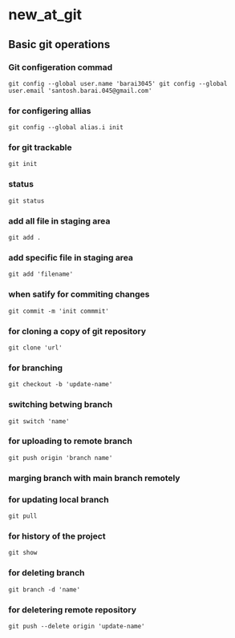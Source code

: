 # new_at_git
## Basic git operations

### Git configeration commad
`git config --global user.name 'barai3045' git config --global user.email 'santosh.barai.045@gmail.com'`

### for configering allias
`git config --global alias.i init`

### for git trackable
`git init`

### status
`git status`

### add all file in staging area
`git add .`

### add specific file in staging area
`git add 'filename'`

### when satify for commiting changes
`git commit -m 'init commmit'`

### for cloning a copy of git repository
`git clone 'url'`

### for branching
`git checkout -b 'update-name'`

### switching betwing branch
`git switch 'name'`

### for uploading to remote branch
`git push origin 'branch name'`

### marging branch with main branch remotely
### for updating local branch
`git pull`

### for history of the project
`git show`

### for deleting branch
`git branch -d 'name'`

### for deletering remote repository
`git push --delete origin 'update-name'`
